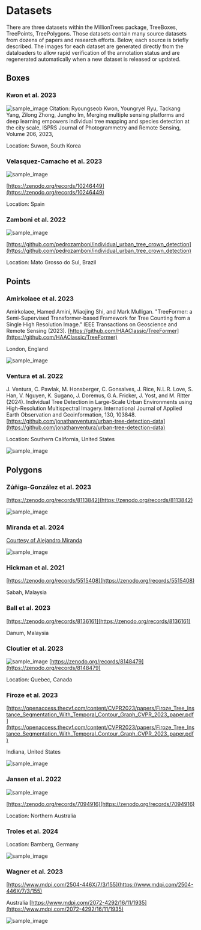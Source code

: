 # Datasets
There are three datasets within the MillionTrees package, TreeBoxes, TreePoints, TreePolygons. Those datasets contain many source datasets from dozens of papers and research efforts. Below, each source is briefly described. The images for each dataset are generated directly from the dataloaders to allow rapid verification of the annotation status and are regenerated automatically when a new dataset is released or updated.

## Boxes

### Kwon et al. 2023

![sample_image](public/Kwon_et_al_2023.png)
Citation: Ryoungseob Kwon, Youngryel Ryu, Tackang Yang, Zilong Zhong, Jungho Im,
Merging multiple sensing platforms and deep learning empowers individual tree mapping and species detection at the city scale,
ISPRS Journal of Photogrammetry and Remote Sensing, Volume 206, 2023,

Location: Suwon, South Korea

### Velasquez-Camacho et al. 2023

![sample_image](public/Velasquez-Camacho_et_al._2023.png)

[https://zenodo.org/records/10246449](https://zenodo.org/records/10246449)

Location: Spain

### Zamboni et al. 2022

![sample_image](public/Zamboni_et_al._2021.png)

[https://github.com/pedrozamboni/individual_urban_tree_crown_detection](https://github.com/pedrozamboni/individual_urban_tree_crown_detection)

Location: Mato Grosso do Sul, Brazil

## Points

### Amirkolaee et al. 2023

Amirkolaee, Hamed Amini, Miaojing Shi, and Mark Mulligan. "TreeFormer: a Semi-Supervised Transformer-based Framework for Tree Counting from a Single High Resolution Image." IEEE Transactions on Geoscience and Remote Sensing (2023). [https://github.com/HAAClassic/TreeFormer](https://github.com/HAAClassic/TreeFormer)

London, England

![sample_image](public/Amirkolaee_et_al._2023.png)

### Ventura et al. 2022

J. Ventura, C. Pawlak, M. Honsberger, C. Gonsalves, J. Rice, N.L.R. Love, S. Han, V. Nguyen, K. Sugano, J. Doremus, G.A. Fricker, J. Yost, and M. Ritter (2024). Individual Tree Detection in Large-Scale Urban Environments using High-Resolution Multispectral Imagery. International Journal of Applied Earth Observation and Geoinformation, 130, 103848. [https://github.com/jonathanventura/urban-tree-detection-data](https://github.com/jonathanventura/urban-tree-detection-data)

Location: Southern California, United States

![sample_image](public/Ventura_et_al._2022.png)

## Polygons

### Zúñiga-González et al. 2023

[https://zenodo.org/records/8113842](https://zenodo.org/records/8113842)

![sample_image](public/Zuniga-Gonzalez_et_al._2023.png)

### Miranda et al. 2024

[Courtesy of Alejandro Miranda](http://www.lepfor.ufro.cl/)

![sample_image](public/Alejandro_Miranda.png)

### Hickman et al. 2021

[https://zenodo.org/records/5515408](https://zenodo.org/records/5515408)

Sabah, Malaysia


### Ball et al. 2023

[https://zenodo.org/records/8136161](https://zenodo.org/records/8136161)

Danum, Malaysia

### Cloutier et al. 2023

![sample_image](public/Cloutier_et_al._2023.png)
[https://zenodo.org/records/8148479](https://zenodo.org/records/8148479)

Location: Quebec, Canada

### Firoze et al. 2023

[https://openaccess.thecvf.com/content/CVPR2023/papers/Firoze_Tree_Instance_Segmentation_With_Temporal_Contour_Graph_CVPR_2023_paper.pdf](https://openaccess.thecvf.com/content/CVPR2023/papers/Firoze_Tree_Instance_Segmentation_With_Temporal_Contour_Graph_CVPR_2023_paper.pdf)

Indiana, United States

![sample_image](public/Firoze_et_al._2023.png)

### Jansen et al. 2022

![sample_image](public/Jansen_et_al._2023.png)

[https://zenodo.org/records/7094916](https://zenodo.org/records/7094916)

Location: Northern Australia

### Troles et al. 2024

Location: Bamberg, Germany

![sample_image](public/Troles_et_al._2024.png)

### Wagner et al. 2023

[https://www.mdpi.com/2504-446X/7/3/155](https://www.mdpi.com/2504-446X/7/3/155)

Australia
[https://www.mdpi.com/2072-4292/16/11/1935](https://www.mdpi.com/2072-4292/16/11/1935)

![sample_image](public/Wagner_et_al._2023.png)
